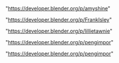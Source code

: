 "https://developer.blender.org/p/amyshine"

"https://developer.blender.org/p/FrankIsley"

"https://developer.blender.org/p/lillietawnie"

"https://developer.blender.org/p/pengimpor"

 
"https://developer.blender.org/p/pengimpor"


 
